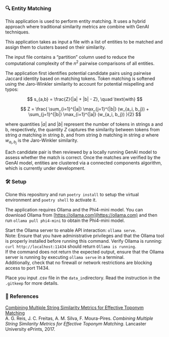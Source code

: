 ### 🔍 Entity Matching

This application is used to perform entity matching. It uses a hybrid approach where traditional similarity metrics are combine with GenAI techniques.

This application takes as input a file with a list of entities to be matched and assign them to clusters based on their similarity.

The input file contains a “partition” column used to reduce the computational complexity of the $n^2$ pairwise comparisons of all entities. 

The application first identifies potential candidate pairs using pairwise Jaccard identity based on matching tokens. Token matching is softened using the Jaro-Winkler similarity to account for potential mispelling and typos:

$$
s_{a,b} = \frac{Z}{|a| + |b| - Z}, \quad \text{with}
$$

$$
Z = \frac{
  \sum_{i=1}^{|a|} \max_{j=1}^{|b|} (w_{a_i, b_j}) +
  \sum_{j=1}^{|b|} \max_{i=1}^{|a|} (w_{a_i, b_j})
}{2}
$$

where quantities $|a|$ and $|b|$ represent the number of tokens in strings a and b, respectively, the quantity $Z$ captures the similarity between tokens from string $a$ matching in string $b$, and from string $b$ matching in string $a$ where $w_{a_i, b_j}$ is the Jaro-Winkler similarity. 

Each candidate pair is then reviewed by a locally running GenAI model to assess whether the match is correct. 
Once the matches are verified by the GenAI model, entities are clustered via a connected components algorithm, which is currently under development.

### 🛠️ Setup

Clone this repository and run `poetry install` to setup the virtual environment and `poetry shell` to activate it.

The application requires Ollama and the Phi4-mini model. You can download Ollama from [https://ollama.com](https://ollama.com) and then run `ollama pull phi4-mini` to obtain the Phi4-mini model.

Start the Ollama server to enable API interaction: `ollama serve`.  
Note: Ensure that you have administrative privileges and that the Ollama tool is properly installed before running this command.
Verify Ollama is running: `curl http://localhost:11434` should return `Ollama is running`.  
If the command does not return the expected output, ensure that the Ollama server is running by executing `ollama serve` in a terminal.  
Additionally, check that no firewall or network restrictions are blocking access to port 11434.

Place you input .csv file in the `data_in`directory. Read the instruction in the `.gitkeep` for more details. 

### 📄 References

[Combining Multiple String Similarity Metrics for Effective Toponym Matching](https://eprints.lancs.ac.uk/id/eprint/89481/1/Manusc_Combining_Multiple_String_Similarity_Metrics_for_Effective_Toponym_Matching.pdf)  
A. G. Reis, J. C. Freitas, A. M. Silva, F. Moura-Pires. *Combining Multiple String Similarity Metrics for Effective Toponym Matching*. Lancaster University ePrints, 2017.
